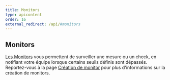 ```yaml
---
title: Monitors
type: apicontent
order: 16
external_redirect: /api/#monitors
---
```

## Monitors

[Les Monitors][1] vous permettent de surveiller une mesure ou un check, en notifiant votre équipe lorsque certains seuils définis sont dépassés.
Reportez-vous à la page [Création de monitor][2] pour plus d'informations sur la création de monitors.

[1]: /monitors/
[2]: /monitors/monitor_types
